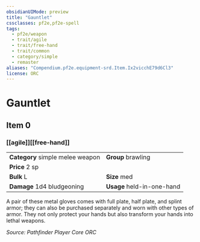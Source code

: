 ```yaml
---
obsidianUIMode: preview
title: "Gauntlet"
cssclasses: pf2e,pf2e-spell
tags:
  - pf2e/weapon
  - trait/agile
  - trait/free-hand
  - trait/common
  - category/simple
  - remaster
aliases: "Compendium.pf2e.equipment-srd.Item.Ix2vicchE79d6Cl3"
license: ORC
---
```

# Gauntlet
## Item 0
### [[agile]][[free-hand]]

|  |  |
| -- | -- |
| **Category** simple melee weapon | **Group** brawling |
| **Price** 2 sp |  |
| **Bulk** L | **Size** med |
| **Damage** 1d4 bludgeoning  | **Usage** held-in-one-hand |



A pair of these metal gloves comes with full plate, half plate, and splint armor; they can also be purchased separately and worn with other types of armor. They not only protect your hands but also transform your hands into lethal weapons.

*Source: Pathfinder Player Core*
*ORC*